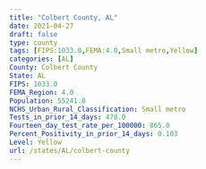 ```yaml
---
title: "Colbert County, AL"
date: 2021-04-27
draft: false
type: county
tags: [FIPS:1033.0,FEMA:4.0,Small metro,Yellow]
categories: [AL]
County: Colbert County
State: AL
FIPS: 1033.0
FEMA_Region: 4.0
Population: 55241.0
NCHS_Urban_Rural_Classification: Small metro
Tests_in_prior_14_days: 478.0
Fourteen_day_test_rate_per_100000: 865.0
Percent_Positivity_in_prior_14_days: 0.103
Level: Yellow
url: /states/AL/colbert-county
---
```



